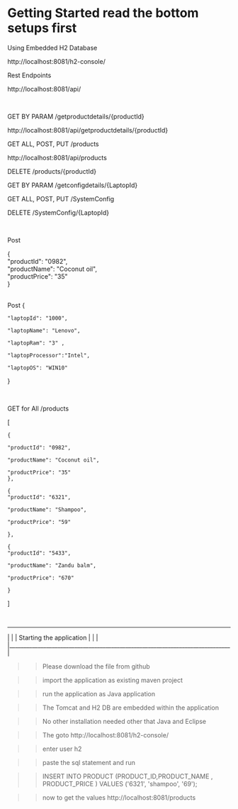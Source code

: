 # Getting Started read the bottom setups first


Using Embedded H2 Database 

http://localhost:8081/h2-console/

Rest Endpoints 

http://localhost:8081/api/
      
</br>

GET BY PARAM            /getproductdetails/{productId} </br>

http://localhost:8081/api/getproductdetails/{productId}


GET ALL, POST, PUT      /products </br>

http://localhost:8081/api/products


DELETE                  /products/{productId}    </br>
      
  
      

GET BY PARAM            /getconfigdetails/{LaptopId} </br>

GET ALL, POST, PUT      /SystemConfig </br>

DELETE                  /SystemConfig/{LaptopId}   </br>

</br>


Post

{  
    "productId": "0982",  
    "productName": "Coconut oil",  
    "productPrice": "35"  
}

</br>
Post 
{  
    
    "laptopId": "1000",  
    
    "laptopName": "Lenovo", 
     
    "laptopRam": "3" ,
    
    "laptopProcessor":"Intel",
    
    "laptopOS": "WIN10"
    
}

</br>

GET for All  /products

[

	{ 
	 
    "productId": "0982",  
    
    "productName": "Coconut oil",  
    
    "productPrice": "35"  
	}, 
	 
	{  
    "productId": "6321",  
    
    "productName": "Shampoo",  
    
    "productPrice": "59"  
    
	},  
	
	{  
    "productId": "5433",  
    
    "productName": "Zandu balm",  
    
    "productPrice": "670"  
    
	}
]

</br>

_______________________________________________________________________________
|                                                                              |
|                           Starting the application                           |
|                                                                              |
|______________________________________________________________________________|

>>Please download the file from github

>>import the application as existing maven project

>>run the application as Java application

>>The Tomcat and H2 DB are embedded within the application

>>No other installation needed other that Java and Eclipse

>>The goto http://localhost:8081/h2-console/ 

>>enter user h2

>>paste the sql statement and run

>>INSERT INTO PRODUCT (PRODUCT_ID,PRODUCT_NAME , PRODUCT_PRICE ) VALUES
  ('6321', 'shampoo', '69');
  
>> now to get the values http://localhost:8081/products
